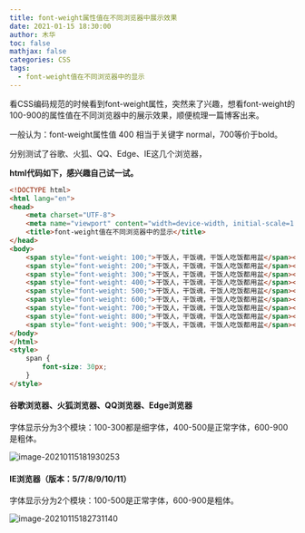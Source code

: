 ```yaml
---
title: font-weight属性值在不同浏览器中展示效果
date: 2021-01-15 18:30:00
author: 木华
toc: false
mathjax: false
categories: CSS
tags:
  - font-weight值在不同浏览器中的显示
---
```


看CSS编码规范的时候看到font-weight属性，突然来了兴趣，想看font-weight的100-900的属性值在不同浏览器中的展示效果，顺便梳理一篇博客出来。

一般认为：font-weight属性值 400 相当于关键字 normal，700等价于bold。

分别测试了谷歌、火狐、QQ、Edge、IE这几个浏览器，

**html代码如下，感兴趣自己试一试。**

```html
<!DOCTYPE html>
<html lang="en">
<head>
    <meta charset="UTF-8">
    <meta name="viewport" content="width=device-width, initial-scale=1.0">
    <title>font-weight值在不同浏览器中的显示</title>
</head>
<body>
    <span style="font-weight: 100;">干饭人，干饭魂，干饭人吃饭都用盆</span><br>
    <span style="font-weight: 200;">干饭人，干饭魂，干饭人吃饭都用盆</span><br>
    <span style="font-weight: 300;">干饭人，干饭魂，干饭人吃饭都用盆</span><br>
    <span style="font-weight: 400;">干饭人，干饭魂，干饭人吃饭都用盆</span><br>
    <span style="font-weight: 500;">干饭人，干饭魂，干饭人吃饭都用盆</span><br>
    <span style="font-weight: 600;">干饭人，干饭魂，干饭人吃饭都用盆</span><br>
    <span style="font-weight: 700;">干饭人，干饭魂，干饭人吃饭都用盆</span><br>
    <span style="font-weight: 800;">干饭人，干饭魂，干饭人吃饭都用盆</span><br>
    <span style="font-weight: 900;">干饭人，干饭魂，干饭人吃饭都用盆</span><br>
</body>
</html>
<style>
    span {
        font-size: 30px;
    }
</style>
```

#### 谷歌浏览器、火狐浏览器、QQ浏览器、Edge浏览器

字体显示分为3个模块：100-300都是细字体，400-500是正常字体，600-900是粗体。

![image-20210115181930253](https://cdn.jsdelivr.net/gh/hualinzhang/zhlBlogPicture/20210115181930.png)

#### IE浏览器（版本：5/7/8/9/10/11）

字体显示分为2个模块：100-500是正常字体，600-900是粗体。

![image-20210115182731140](https://cdn.jsdelivr.net/gh/hualinzhang/zhlBlogPicture/20210115182731.png)